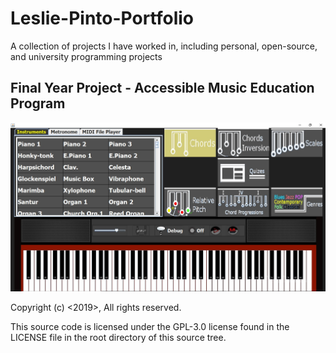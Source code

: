 # Leslie-Pinto-Portfolio
A collection of projects I have worked in, including personal, open-source, and university programming projects

Final Year Project - Accessible Music Education Program
-------------------------------------------------------

![](ScreenGrabImages/Final%20project%20GUI.jpg)

Copyright (c) <2019>, <Leslie Pinto>
All rights reserved.

This source code is licensed under the GPL-3.0 license found in the
LICENSE file in the root directory of this source tree. 

